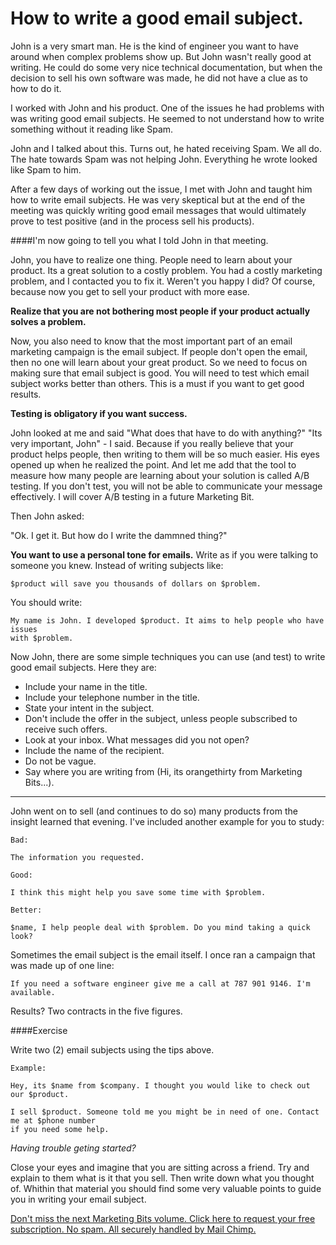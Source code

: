 How to write a good email subject.
==================================

John is a very smart man. He is the kind of engineer you want to have 
around when complex problems show up. But John wasn't really good at
writing. He could do some very nice technical documentation, but when the decision 
to sell his own software was made, he did not have a clue as to how to do it.

I worked with John and his product. One of the issues he had problems with 
was writing good email subjects. He seemed to not understand how to write
something without it reading like Spam.

John and I talked about this. Turns out, he hated receiving Spam. We all do.
The hate towards Spam was not helping John. Everything he wrote looked
like Spam to him.

After a few days of working out the issue, I met with John and taught him how
to write email subjects. He was very skeptical but at the end of the meeting
was quickly writing good email messages that would ultimately prove to test positive
(and in the process sell his products).

####I'm now going to tell you what I told John in that meeting. 

John, you have to realize one thing. People need to learn about your product.
Its a great solution to a costly problem. You had a costly marketing problem,
and I contacted you to fix it. Weren't you happy I did? Of course, because now
you get to sell your product with more ease.

**Realize that you are not bothering most people if your product actually solves a problem.**

Now, you also need to know that the most important part of an email marketing
campaign is the email subject. If people don't open the email, then no one will
learn about your great product. So we need to focus on making sure that email subject
is good. You will need to test which email subject works better than others. This
is a must if you want to get good results.

**Testing is obligatory if you want success.**

John looked at me and said "What does that have to do with anything?"
"Its very important, John" - I said. Because if you really believe that
your product helps people, then writing to them will be
so much easier. His eyes opened up when he realized the point. And let me add
that the tool to measure how many people are learning about your solution
is called A/B testing. If you don't test, you will not be able to 
communicate your message effectively. I will cover A/B testing in a future Marketing Bit.

Then John asked:

"Ok. I get it. But how do I write the dammned thing?"

**You want to use a personal tone for emails.** 
Write as if you were talking to someone you knew. Instead of writing subjects like:

    $product will save you thousands of dollars on $problem.
    
You should write:

    My name is John. I developed $product. It aims to help people who have issues
    with $problem.
    

Now John, there are some simple techniques you can use (and test) to write
good email subjects. Here they are:

- Include your name in the title.
- Include your telephone number in the title.
- State your intent in the subject.
- Don't include the offer in the subject, unless people subscribed to receive such offers.
- Look at your inbox. What messages did you not open?
- Include the name of the recipient.
- Do not be vague.
- Say where you are writing from (Hi, its orangethirty from Marketing Bits...).


***

John went on to sell (and continues to do so) many products from the insight
learned that evening. I've included another example for you to study:


    Bad: 
    
    The information you requested. 
    
    Good: 
    
    I think this might help you save some time with $problem.
    
    Better:
    
    $name, I help people deal with $problem. Do you mind taking a quick look?
    
    

Sometimes the email subject is the email itself. I once ran a campaign that 
was made up of one line:

    If you need a software engineer give me a call at 787 901 9146. I'm available.

Results? Two contracts in the five figures. 



####Exercise

Write two (2) email subjects using the tips above.

    Example:
    
    Hey, its $name from $company. I thought you would like to check out our $product.
    
    I sell $product. Someone told me you might be in need of one. Contact me at $phone number
    if you need some help.
    

*Having trouble geting started?*

Close your eyes and imagine that you are sitting across a friend. Try and
explain to them what is it that you sell. Then write down what you thought of.
Whithin that material you should find some very valuable points to guide you
in writing your email subject.


<a href="http://orangethirty.github.com/marketing_bits">Don't miss the next Marketing Bits volume. Click here to request your free subscription. No spam. All securely handled by Mail Chimp.</a>
